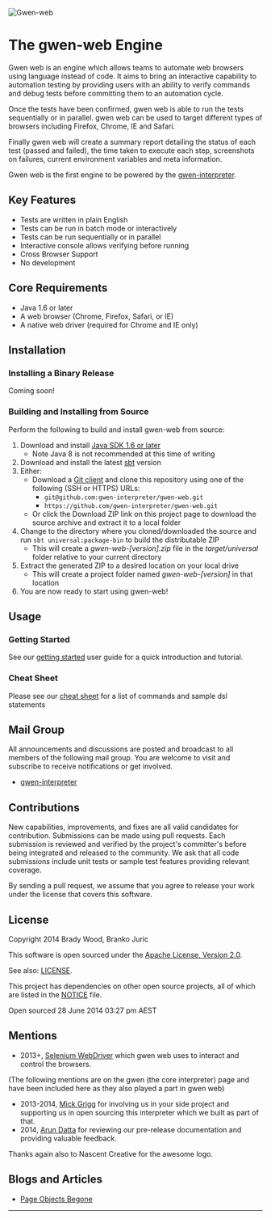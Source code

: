 ![Gwen-web](https://github.com/gwen-interpreter/gwen/blob/master/doc/img/gwen-attractor.png)

The gwen-web Engine
===================

Gwen web is an engine which allows teams to automate web browsers using 
language instead of code.  It aims to bring an interactive capability to
automation testing by providing users with an ability to verify commands 
and debug tests before committing them to an automation cycle.  
 
Once the tests have been confirmed, gwen web is able to run the tests 
sequentially or in parallel.  gwen web can be used to target different types
of browsers including Firefox, Chrome, IE and Safari.

Finally gwen web will create a summary report detailing the status of each 
test (passed and failed), the time taken to execute each step, screenshots 
on failures, current environment variables and meta information.

Gwen web is the first engine to be powered by the 
[gwen-interpreter](https://github.com/gwen-interpreter/gwen).


Key Features
------------
- Tests are written in plain English
- Tests can be run in batch mode or interactively
- Tests can be run sequentially or in parallel
- Interactive console allows verifying before running
- Cross Browser Support
- No development
 
Core Requirements
-----------------

- Java 1.6 or later
- A web browser (Chrome, Firefox, Safari, or IE)
- A native web driver (required for Chrome and IE only)

Installation
------------

### Installing a Binary Release

Coming soon!

### Building and Installing from Source

Perform the following to build and install gwen-web from source: 

1. Download and install [Java SDK 1.6 or later](http://www.oracle.com/technetwork/java/javase/downloads/index.html) 
   - Note Java 8 is not recommended at this time of writing
2. Download and install the latest [sbt](http://www.scala-sbt.org/) version
3. Either:
   - Download a [Git client](http://git-scm.com/downloads) and clone this 
     repository using one of the following (SSH or HTTPS) URLs: 
     - `git@github.com:gwen-interpreter/gwen-web.git`
     - `https://github.com/gwen-interpreter/gwen-web.git`
   - Or click the Download ZIP link on this project page to download 
     the source archive and extract it to a local folder  
4. Change to the directory where you cloned/downloaded the source and run 
   `sbt universal:package-bin` to build the distributable ZIP
   - This will create a _gwen-web-[version].zip_ file in the 
     _target/universal_ folder relative to your current directory
5. Extract the generated ZIP to a desired location on your local drive
   - This will create a project folder named _gwen-web-[version]_ in that 
     location
6. You are now ready to start using gwen-web!

Usage
-----

### Getting Started

See our [getting started](doc/START.md) user guide for a quick introduction 
and tutorial.

### Cheat Sheet

Please see our [cheat sheet](doc/CHEATSHEET.md) for a list of commands and sample dsl statements

Mail Group
----------

All announcements and discussions are posted and broadcast to all members of 
the following mail group. You are welcome to visit and subscribe to receive 
notifications or get involved.

- [gwen-interpreter](https://groups.google.com/d/forum/gwen-interpreter) 

Contributions
-------------

New capabilities, improvements, and fixes are all valid candidates for 
contribution. Submissions can be made using pull requests. Each submission 
is reviewed and verified by the project's committer's before being integrated 
and released to the community. We ask that all code submissions include unit 
tests or sample test features providing relevant coverage.

By sending a pull request, we assume that you agree to release your work under 
the license that covers this software.

License
-------

Copyright 2014 Brady Wood, Branko Juric

This software is open sourced under the 
[Apache License, Version 2.0](http://www.apache.org/licenses/LICENSE-2.0.txt).

See also: [LICENSE](LICENSE).

This project has dependencies on other open source projects, all of which are 
listed in the [NOTICE](NOTICE) file.

Open sourced 28 June 2014 03:27 pm AEST

Mentions
--------
- 2013+,  [Selenium WebDriver](http://docs.seleniumhq.org/docs/03_webdriver.jsp) which gwen web uses
  to interact and control the browsers.

(The following mentions are on the gwen (the core interpreter) page and have been included here as they also 
played a part in gwen web)

- 2013-2014, [Mick Grigg](http://au.linkedin.com/in/mickgrigg) for 
  involving us in your side project and supporting us in open sourcing this 
  interpreter which we built as part of that. 
- 2014, [Arun Datta](http://au.linkedin.com/in/arundatta) for reviewing our 
  pre-release documentation and providing valuable feedback.

Thanks again also to Nascent Creative for the awesome logo.

Blogs and Articles
------------------

- [Page Objects Begone](http://warpedjavaguy.wordpress.com/2014/08/27/page-objects-begone/)

***
